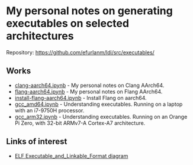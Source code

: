 # My personal notes on generating executables on selected architectures

Repository: <https://github.com/efurlanm/ldi/src/executables/>


## Works

* [clang-aarch64.ipynb](clang/clang-aarch64.ipynb) - My personal notes on Clang AArch64.
* [flang-aarch64.ipynb](flang/flang-aarch64.ipynb) - My personal notes on Flang AArch64.
* [install-flang-aarch64.ipynb](flang/install-flang-aarch64.ipynb) - Install Flang on aarch64.
* [gcc_amd64.ipynb](gcc/gcc_amd64.ipynb) - Understanding executables. Running on a laptop with an i7-9750H processor.
* [gcc_arm32.ipynb](gcc/gcc_arm32.ipynb) - Understanding executables. Running on an Orange Pi Zero, with 32-bit ARMv7-A Cortex-A7 architecture.


## Links of interest

* [ELF Executable_and_Linkable_Format diagram](https://upload.wikimedia.org/wikipedia/commons/e/e4/ELF_Executable_and_Linkable_Format_diagram_by_Ange_Albertini.png)
